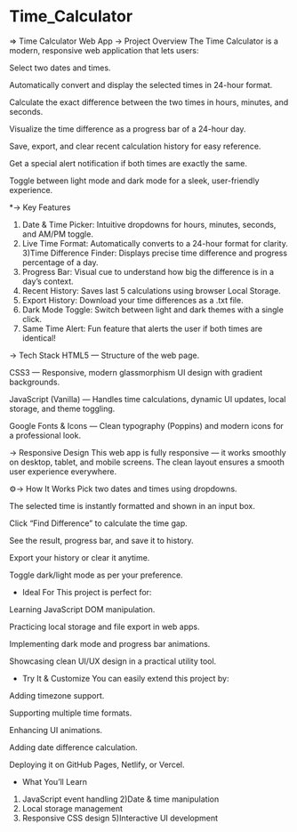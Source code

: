 # Time_Calculator

=> Time Calculator Web App
-> Project Overview
The Time Calculator is a modern, responsive web application that lets users:

Select two dates and times.

Automatically convert and display the selected times in 24-hour format.

Calculate the exact difference between the two times in hours, minutes, and seconds.

Visualize the time difference as a progress bar of a 24-hour day.

Save, export, and clear recent calculation history for easy reference.

Get a special alert notification if both times are exactly the same.

Toggle between light mode and dark mode for a sleek, user-friendly experience.

*-> Key Features
1) Date & Time Picker: Intuitive dropdowns for hours, minutes, seconds, and AM/PM toggle.
2) Live Time Format: Automatically converts to a 24-hour format for clarity.
3)Time Difference Finder: Displays precise time difference and progress percentage of a day.
4) Progress Bar: Visual cue to understand how big the difference is in a day’s context.
5) Recent History: Saves last 5 calculations using browser Local Storage.
6) Export History: Download your time differences as a .txt file.
7) Dark Mode Toggle: Switch between light and dark themes with a single click.
8) Same Time Alert: Fun feature that alerts the user if both times are identical!

-> Tech Stack
HTML5 — Structure of the web page.

CSS3 — Responsive, modern glassmorphism UI design with gradient backgrounds.

JavaScript (Vanilla) — Handles time calculations, dynamic UI updates, local storage, and theme toggling.

Google Fonts & Icons — Clean typography (Poppins) and modern icons for a professional look.

-> Responsive Design
This web app is fully responsive — it works smoothly on desktop, tablet, and mobile screens. The clean layout ensures a smooth user experience everywhere.

⚙-> How It Works
Pick two dates and times using dropdowns.

The selected time is instantly formatted and shown in an input box.

Click “Find Difference” to calculate the time gap.

See the result, progress bar, and save it to history.

Export your history or clear it anytime.

Toggle dark/light mode as per your preference.

* Ideal For
This project is perfect for:

Learning JavaScript DOM manipulation.

Practicing local storage and file export in web apps.

Implementing dark mode and progress bar animations.

Showcasing clean UI/UX design in a practical utility tool.

* Try It & Customize
You can easily extend this project by:

Adding timezone support.

Supporting multiple time formats.

Enhancing UI animations.

Adding date difference calculation.

Deploying it on GitHub Pages, Netlify, or Vercel.

* What You’ll Learn
1) JavaScript event handling
2)Date & time manipulation
3) Local storage management
4) Responsive CSS design
5)Interactive UI development




